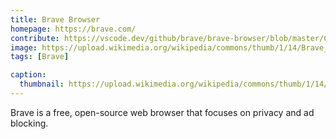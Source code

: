 ```yaml
---
title: Brave Browser
homepage: https://brave.com/
contribute: https://vscode.dev/github/brave/brave-browser/blob/master/CONTRIBUTING.md
image: https://upload.wikimedia.org/wikipedia/commons/thumb/1/14/Brave_Browser_logotype.svg/512px-Brave_Browser_logotype.svg.png
tags: [Brave]

caption:
  thumbnail: https://upload.wikimedia.org/wikipedia/commons/thumb/1/14/Brave_Browser_logotype.svg/512px-Brave_Browser_logotype.svg.png
---
```


Brave is a free, open-source web browser that focuses on privacy and ad blocking.
